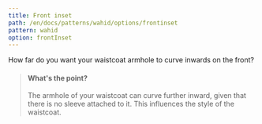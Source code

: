 ```yaml
---
title: Front inset
path: /en/docs/patterns/wahid/options/frontinset
pattern: wahid
option: frontInset
---
```


How far do you want your waistcoat armhole to curve inwards on the front?

> #### What's the point?
> 
> The armhole of your waistcoat can curve further inward, given that there is no sleeve attached to it. This influences the style of the waistcoat.